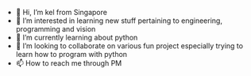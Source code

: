 - 👋 Hi, I’m kel from Singapore
- 👀 I’m interested in learning new stuff pertaining to engineering, programming and vision
- 🌱 I’m currently learning about python
- 💞️ I’m looking to collaborate on various fun project especially trying to learn how to program with python
- 📫 How to reach me through PM

<!---
ktdglinux/ktdglinux is a ✨ special ✨ repository because its `README.md` (this file) appears on your GitHub profile.
You can click the Preview link to take a look at your changes.
--->
